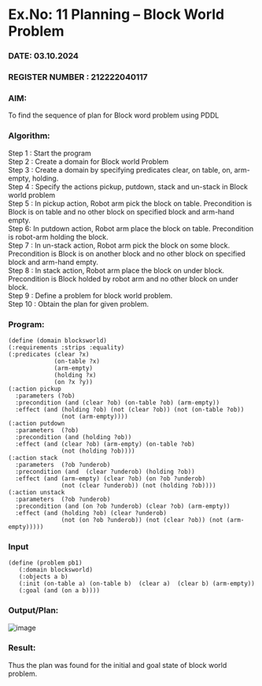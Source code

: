 # Ex.No: 11  Planning –  Block World Problem 
### DATE: 03.10.2024                                                                           
### REGISTER NUMBER : 212222040117
### AIM: 
To find the sequence of plan for Block word problem using PDDL  
###  Algorithm:
Step 1 :  Start the program <br>
Step 2 : Create a domain for Block world Problem <br>
Step 3 :  Create a domain by specifying predicates clear, on table, on, arm-empty, holding. <br>
Step 4 : Specify the actions pickup, putdown, stack and un-stack in Block world problem <br>
Step 5 :  In pickup action, Robot arm pick the block on table. Precondition is Block is on table and no other block on specified block and arm-hand empty.<br>
Step 6:  In putdown action, Robot arm place the block on table. Precondition is robot-arm holding the block.<br>
Step 7 : In un-stack action, Robot arm pick the block on some block. Precondition is Block is on another block and no other block on specified block and arm-hand empty.<br>
Step 8 : In stack action, Robot arm place the block on under block. Precondition is Block holded by robot arm and no other block on under block.<br>
Step 9 : Define a problem for block world problem.<br> 
Step 10 : Obtain the plan for given problem.<br> 
     
### Program:
```
(define (domain blocksworld)
(:requirements :strips :equality)
(:predicates (clear ?x)
             (on-table ?x)
             (arm-empty)
             (holding ?x)
             (on ?x ?y))
(:action pickup
  :parameters (?ob)
  :precondition (and (clear ?ob) (on-table ?ob) (arm-empty))
  :effect (and (holding ?ob) (not (clear ?ob)) (not (on-table ?ob)) 
               (not (arm-empty))))
(:action putdown
  :parameters  (?ob)
  :precondition (and (holding ?ob))
  :effect (and (clear ?ob) (arm-empty) (on-table ?ob) 
               (not (holding ?ob))))
(:action stack
  :parameters  (?ob ?underob)
  :precondition (and  (clear ?underob) (holding ?ob))
  :effect (and (arm-empty) (clear ?ob) (on ?ob ?underob)
               (not (clear ?underob)) (not (holding ?ob))))
(:action unstack
  :parameters  (?ob ?underob)
  :precondition (and (on ?ob ?underob) (clear ?ob) (arm-empty))
  :effect (and (holding ?ob) (clear ?underob)
               (not (on ?ob ?underob)) (not (clear ?ob)) (not (arm-empty)))))
```

### Input 
```
(define (problem pb1)
   (:domain blocksworld)
   (:objects a b)
   (:init (on-table a) (on-table b)  (clear a)  (clear b) (arm-empty))
   (:goal (and (on a b))))
```
### Output/Plan:

![image](https://github.com/user-attachments/assets/d1914e82-93a2-42b0-8ecc-1714ba3762ce)

### Result:
Thus the plan was found for the initial and goal state of block world problem.

